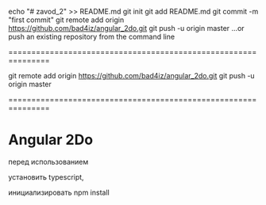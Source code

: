 echo "# zavod_2" >> README.md
git init
git add README.md
git commit -m "first commit"
git remote add origin https://github.com/bad4iz/angular_2do.git
git push -u origin master
…or push an existing repository from the command line

===============================================================

git remote add origin https://github.com/bad4iz/angular_2do.git
git push -u origin master

===============================================================

# Angular 2Do
 перед использованием

установить typescript,  

  инициализировать  npm install